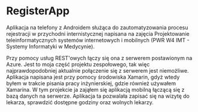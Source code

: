 # RegisterApp
Aplikacja na telefony z Androidem służąca do zautomatyzowania procesu rejestracji w przychodni internistycznej napisana na zajęcia Projektowanie teleinformatycznych systemów internetowych i mobilnych (PWR W4 IMT - Systemy Informatyki w Medycynie).

Przy pomocy usług REST'owych łączy się ona z serwerem postawionym na Azure. Jest to moja część projektu zespołowego, tak więc najprawdopodobniej aktualnie połączenie się z serwerem jest niemożliwe.
Aplikacja napisana jest przy pomocy środowiska Xamarin, gdyż wtedy byłem w trakcie pisania pracy inżynierskiej, gdzie również używałem Xamarina.
W tym projekcie ja zająłem się aplikacją mobilną łączącą się z bazą danych na serwerze. Aplikacja ta pozwalała zapisać się na wizytę do lekarza, sprawdzić dostępne godziny oraz wolnych lekarzy.
